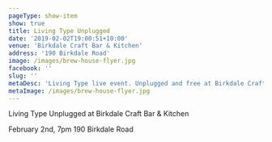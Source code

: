 ```yaml
---
pageType: show-item
show: true
title: Living Type Unplugged
date: '2019-02-02T19:00:51+10:00'
venue: 'Birkdale Craft Bar & Kitchen'
address: '190 Birkdale Road'
image: /images/brew-house-flyer.jpg
facebook: ''
slug: ''
metaDesc: 'Living Type live event. Unplugged and free at Birkdale Craft Bar & Kitchen'
metaImage: /images/brew-house-flyer.jpg
---
```

Living Type Unplugged at Birkdale Craft Bar & Kitchen

February 2nd, 7pm
190 Birkdale Road
